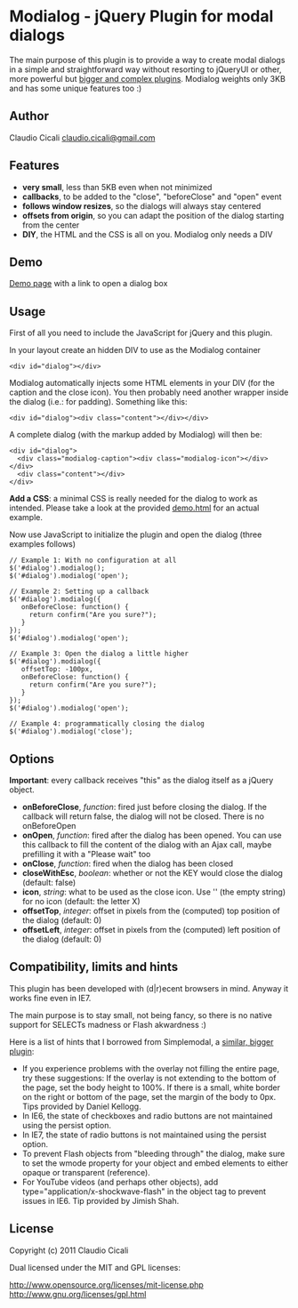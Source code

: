 
Modialog - jQuery Plugin for modal dialogs
=

The main purpose of this plugin is to provide a way to create modal dialogs in a simple and straightforward way without resorting to jQueryUI or other, more powerful but [bigger and complex plugins]. Modialog weights only 3KB and has some unique features too :)
 
Author
-

Claudio Cicali <claudio.cicali@gmail.com>

Features
-

- **very small**, less than 5KB even when not minimized
- **callbacks**, to be added to the "close", "beforeClose" and "open" event
- **follows window resizes**, so the dialogs will always stay centered
- **offsets from origin**, so you can adapt the position of the dialog starting from the center
- **DIY**, the HTML and the CSS is all on you. Modialog only needs a DIV

Demo
-

[Demo page] with a link to open a dialog box

Usage
-

First of all you need to include the JavaScript for jQuery and this plugin.

In your layout create an hidden DIV to use as the Modialog container

    <div id="dialog"></div>

Modialog automatically injects some HTML elements in your DIV (for the caption and the close icon). You then probably need another wrapper inside the dialog (i.e.: for padding). Something like this:

    <div id="dialog"><div class="content"></div></div>

A complete dialog (with the markup added by Modialog) will then be:

    <div id="dialog">
      <div class="modialog-caption"><div class="modialog-icon"></div></div>
      <div class="content"></div>
    </div>

**Add a CSS**: a minimal CSS is really needed for the dialog to work as intended. Please take a look at the provided [demo.html] for an actual example.

Now use JavaScript to initialize the plugin and open the dialog (three examples follows)

    // Example 1: With no configuration at all
    $('#dialog').modialog();
    $('#dialog').modialog('open');

    // Example 2: Setting up a callback
    $('#dialog').modialog({
       onBeforeClose: function() {
         return confirm("Are you sure?");
       }
    });
    $('#dialog').modialog('open');

    // Example 3: Open the dialog a little higher
    $('#dialog').modialog({
       offsetTop: -100px,
       onBeforeClose: function() {
         return confirm("Are you sure?");
       }
    });
    $('#dialog').modialog('open');
    
    // Example 4: programmatically closing the dialog
    $('#dialog').modialog('close');
    
Options
-

**Important**: every callback receives "this" as the dialog itself as a jQuery object.

- **onBeforeClose**, *function*: fired just before closing the dialog. If the callback will return false, the dialog will not be closed. There is no onBeforeOpen
- **onOpen**, *function*: fired after the dialog has been opened. You can use this callback to fill the content of the dialog with an Ajax call, maybe prefilling it with a "Please wait" too
- **onClose**, *function*: fired when the dialog has been closed
- **closeWithEsc**, *boolean*: whether or not the KEY would close the dialog (default: false)
- **icon**, *string*: what to be used as the close icon. Use '' (the empty string) for no icon (default: the letter X)
- **offsetTop**, *integer*: offset in pixels from the (computed) top position of the dialog (default: 0)
- **offsetLeft**, *integer*: offset in pixels from the (computed) left position of the dialog (default: 0)

Compatibility, limits and hints
-

This plugin has been developed with (d|r)ecent browsers in mind. Anyway it works fine even in IE7.

The main purpose is to stay small, not being fancy, so there is no native support for SELECTs madness or Flash akwardness :) 

Here is a list of hints that I borrowed from Simplemodal, a [similar, bigger plugin]:

- If you experience problems with the overlay not filling the entire page, try these suggestions: If the overlay is not extending to the bottom of the page, set the body height to 100%. If there is a small, white border on the right or bottom of the page, set the margin of the body to 0px. Tips provided by Daniel Kellogg.
- In IE6, the state of checkboxes and radio buttons are not maintained using the persist option.
- In IE7, the state of radio buttons is not maintained using the persist option.
- To prevent Flash objects from "bleeding through" the dialog, make sure to set the wmode property for your object and embed elements to either opaque or transparent (reference).
- For YouTube videos (and perhaps other objects), add type="application/x-shockwave-flash" in the object tag to prevent issues in IE6. Tip provided by Jimish Shah.

License
-

Copyright (c) 2011 Claudio Cicali

Dual licensed under the MIT and GPL licenses:

  http://www.opensource.org/licenses/mit-license.php
  http://www.gnu.org/licenses/gpl.html
  
[demo.html]: http://claudioc.github.com/modialog/demo.html
[Demo page]: http://claudioc.github.com/modialog/demo.html
[similar, bigger plugin]: http://www.ericmmartin.com/projects/simplemodal/
[bigger and complex plugins]: https://itswadesh.wordpress.com/2011/04/13/15-jquery-popup-modal-dialog-plugins-and-tutorials/


